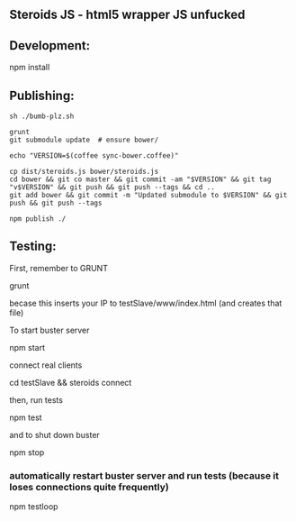 Steroids JS - html5 wrapper JS unfucked
---------------------------------------


## Development:

  npm install

## Publishing:

    sh ./bumb-plz.sh

    grunt
    git submodule update  # ensure bower/

    echo "VERSION=$(coffee sync-bower.coffee)"

    cp dist/steroids.js bower/steroids.js
    cd bower && git co master && git commit -am "$VERSION" && git tag "v$VERSION" && git push && git push --tags && cd ..
    git add bower && git commit -m "Updated submodule to $VERSION" && git push && git push --tags

    npm publish ./


## Testing:

First, remember to GRUNT

  grunt

becase this inserts your IP to testSlave/www/index.html (and creates that file)

To start buster server

  npm start

connect real clients

  cd testSlave && steroids connect

then, run tests

  npm test

and to shut down buster

  npm stop


### automatically restart buster server and run tests (because it loses connections quite frequently)

  npm testloop
